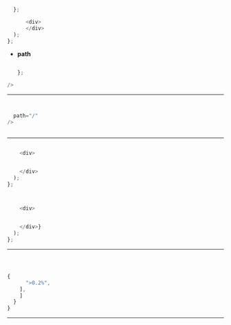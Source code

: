 



  ```js
  ```

  ```js
  ```








```js
  };

      <div>
      </div>
  );
};
```

- **path**


  ```js

  ```


  ```js
  };
  ```



```js
/>
```


---






```js
```








```js
```



```js
  path="/"
/>
```



```js

```

---





```js

    <div>


    </div>
  );
};
```


```js


    <div>


    </div>}
  );
};
```


---

















```
```

```js
```

```html
```


```js
{
      ">0.2%",
    ],
    ]
  }
}
```




---
